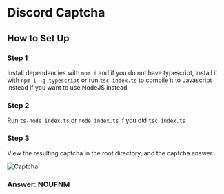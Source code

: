 # Discord Captcha

## How to Set Up
### Step 1
Install dependancies with `npm i` and if you do not have typescript, install it with `npm i -g typescript` or run `tsc index.ts` to compile it to Javascript instead if you want to use NodeJS instead 

### Step 2
Run `ts-node index.ts` or `node index.ts` if you did `tsc index.ts`

### Step 3
View the resulting captcha in the root directory, and the captcha answer

![Captcha](https://cdn.discordapp.com/attachments/839526698034397275/1130019401022844938/captcha.png)

### Answer: NOUFNM


